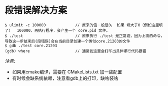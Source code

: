 # 段错误解决方案


```shell
$ ulimit -c 100000             // 原来的值一般是0， 如果 填大于0（例如这里填了）  100000，再执行程序，会产生一个 core.pid 文件。
$ ./test                       // 原来执行 ./test 是正常跑，因为上面的命令，导致这一步结束后(段错误)会在当前目录创建一个类似core.21203的文件
$ gdb ./test core.21203
(gdb) where                    // 通常到这里会打印出具体哪行代码报错
```


*注意*:
- 如果用cmake编译，需要在 CMakeLists.txt 加一些配置
- 有时候会缺系统依赖，注意看gdb上的打印，缺啥装啥
